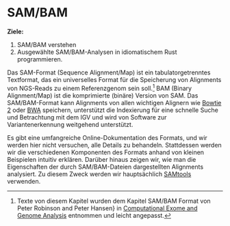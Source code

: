 # SAM/BAM

<div class="emphasis-box">
    <strong>Ziele:</strong>
    <ol>
    <li>SAM/BAM verstehen</li>
    <li>Ausgewählte SAM/BAM-Analysen in idiomatischem Rust programmieren.</li>
    </ol>
    
</div>

Das SAM-Format (Sequence Alignment/Map) ist ein tabulatorgetrenntes Textformat, das ein universelles Format für die Speicherung von Alignments von NGS-Reads zu einem Referenzgenom sein soll.[^note] BAM (Binary Alignment/Map) ist die komprimierte (binäre) Version von SAM. Das SAM/BAM-Format kann Alignments von allen wichtigen Alignern wie [Bowtie 2](https://bowtie-bio.sourceforge.net/bowtie2/index.shtml) oder [BWA](https://github.com/lh3/bwa) speichern, unterstützt die Indexierung für eine schnelle Suche und Betrachtung mit dem IGV und wird von Software zur Variantenerkennung weitgehend unterstützt. 

Es gibt eine umfangreiche Online-Dokumentation des Formats, und wir werden hier nicht versuchen, alle Details zu behandeln. Stattdessen werden wir die verschiedenen Komponenten des Formats anhand von kleinen Beispielen intuitiv erklären. Darüber hinaus zeigen wir, wie man die Eigenschaften der durch SAM/BAM-Dateien dargestellten Alignments analysiert. Zu diesem Zweck werden wir hauptsächlich [SAMtools](https://www.htslib.org/) verwenden.




[^note]:Texte von diesem Kapitel wurden dem  Kapitel SAM/BAM Format von Peter Robinson and Peter Hansen} in [Computational Exome and Genome Analysis](https://www.amazon.com/Computational-Exome-Genome-Analysis-Robinson/dp/0367657740) entnommen und leicht angepasst.
